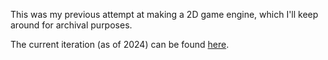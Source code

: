 This was my previous attempt at making a 2D game engine, which I'll keep around for archival purposes.

The current iteration (as of 2024) can be found [here](https://github.com/steveRoll-git/makeshift).
